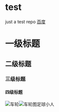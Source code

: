 # test
just a test repo
[百度](https://www.baidu.com)
# 一级标题
## 二级标题
### 三级标题
#### 四级标题
![车轮](路径)![车轮图足球小人](https://user-images.githubusercontent.com/64954307/112141379-2e5acc80-8c10-11eb-950d-401d182b1fda.jpeg)
